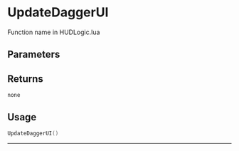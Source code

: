 # UpdateDaggerUI

Function name in HUDLogic.lua

## Parameters

## Returns

`none`

## Usage

```lua
UpdateDaggerUI()
```

---
